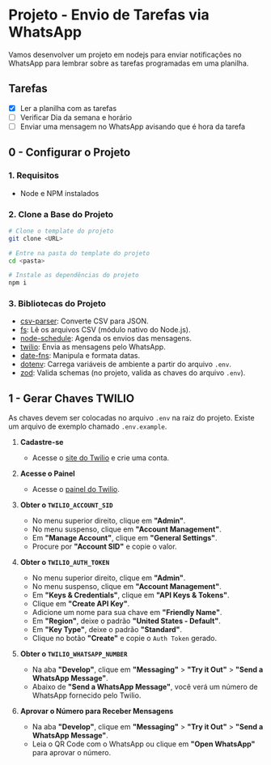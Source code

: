 # Projeto - Envio de Tarefas via WhatsApp

Vamos desenvolver um projeto em nodejs para enviar notificações no WhatsApp para lembrar sobre as tarefas programadas em uma planilha.

## Tarefas
- [x] Ler a planilha com as tarefas
- [ ] Verificar Dia da semana e horário
- [ ] Enviar uma mensagem no WhatsApp avisando que é hora da tarefa

## 0 - Configurar o Projeto

### 1. Requisitos
- Node e NPM instalados

### 2. Clone a Base do Projeto

```bash
# Clone o template do projeto
git clone <URL>

# Entre na pasta do template do projeto
cd <pasta>

# Instale as dependências do projeto
npm i
```
### 3. Bibliotecas do Projeto

- [csv-parser](https://www.npmjs.com/package/csv-parser): Converte CSV para JSON.
- [fs](https://nodejs.org/api/fs.html): Lê os arquivos CSV (módulo nativo do Node.js).
- [node-schedule](https://www.npmjs.com/package/node-schedule): Agenda os envios das mensagens.
- [twilio](https://www.npmjs.com/package/twilio): Envia as mensagens pelo WhatsApp.
- [date-fns](https://www.npmjs.com/package/date-fns): Manipula e formata datas.
- [dotenv](https://www.npmjs.com/package/dotenv): Carrega variáveis de ambiente a partir do arquivo `.env`.
- [zod](https://www.npmjs.com/package/zod): Valida schemas (no projeto, valida as chaves do arquivo `.env`).

## 1 - Gerar Chaves TWILIO

As chaves devem ser colocadas no arquivo `.env` na raiz do projeto. Existe um arquivo de exemplo chamado `.env.example`.

1. **Cadastre-se**
   - Acesse o [site do Twilio](https://twilio.com/) e crie uma conta.

2. **Acesse o Painel**
   - Acesse o [painel do Twilio](https://console.twilio.com/).

3. **Obter o `TWILIO_ACCOUNT_SID`**
   - No menu superior direito, clique em **"Admin"**.
   - No menu suspenso, clique em **"Account Management"**.
   - Em **"Manage Account"**, clique em **"General Settings"**.
   - Procure por **"Account SID"** e copie o valor.

4. **Obter o `TWILIO_AUTH_TOKEN`**
   - No menu superior direito, clique em **"Admin"**.
   - No menu suspenso, clique em **"Account Management"**.
   - Em **"Keys & Credentials"**, clique em **"API Keys & Tokens"**.
   - Clique em **"Create API Key"**.
   - Adicione um nome para sua chave em **"Friendly Name"**.
   - Em **"Region"**, deixe o padrão **"United States - Default"**.
   - Em **"Key Type"**, deixe o padrão **"Standard"**.
   - Clique no botão **"Create"** e copie o `Auth Token` gerado.

5. **Obter o `TWILIO_WHATSAPP_NUMBER`**
   - Na aba **"Develop"**, clique em **"Messaging"** > **"Try it Out"** > **"Send a WhatsApp Message"**.
   - Abaixo de **"Send a WhatsApp Message"**, você verá um número de WhatsApp fornecido pelo Twilio.

6. **Aprovar o Número para Receber Mensagens**
   - Na aba **"Develop"**, clique em **"Messaging"** > **"Try it Out"** > **"Send a WhatsApp Message"**.
   - Leia o QR Code com o WhatsApp ou clique em **"Open WhatsApp"** para aprovar o número.
